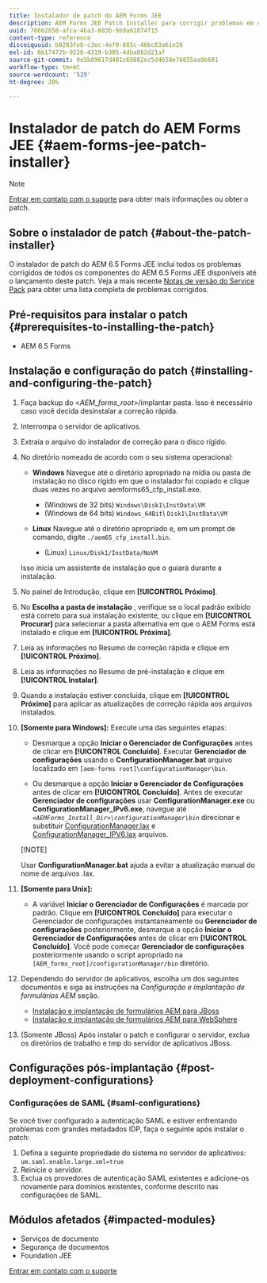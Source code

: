 ```yaml
---
title: Instalador de patch do AEM Forms JEE
description: AEM Forms JEE Patch Installer para corrigir problemas em componentes AEM 6.5 Forms.
uuid: 76662858-afca-4ba3-883b-9b9a61874f15
content-type: reference
discoiquuid: b0283feb-c3ec-4ef0-885c-46bc83a61e26
exl-id: 6b17472b-9226-4319-b305-4dba862d21af
source-git-commit: 0e5b89617d481c69882ec5d4658e76855aa9b691
workflow-type: tm+mt
source-wordcount: '529'
ht-degree: 20%

---
```


# Instalador de patch do AEM Forms JEE {#aem-forms-jee-patch-installer}

>[!NOTE]
>
>[Entrar em contato com o suporte](https://www.adobe.com/account/sign-in.supportportal.html) para obter mais informações ou obter o patch.

## Sobre o instalador de patch {#about-the-patch-installer}

O instalador de patch do AEM 6.5 Forms JEE inclui todos os problemas corrigidos de todos os componentes do AEM 6.5 Forms JEE disponíveis até o lançamento deste patch. Veja a mais recente  [Notas de versão do Service Pack](release-notes.md) para obter uma lista completa de problemas corrigidos.

## Pré-requisitos para instalar o patch {#prerequisites-to-installing-the-patch}

* AEM 6.5 Forms

## Instalação e configuração do patch {#installing-and-configuring-the-patch}

1. Faça backup do &lt;*AEM_forms_root*>/implantar pasta. Isso é necessário caso você decida desinstalar a correção rápida.
1. Interrompa o servidor de aplicativos.
1. Extraia o arquivo do instalador de correção para o disco rígido.
1. No diretório nomeado de acordo com o seu sistema operacional:

   * **Windows**
Navegue até o diretório apropriado na mídia ou pasta de instalação no disco rígido em que o instalador foi copiado e clique duas vezes no arquivo aemforms65_cfp_install.exe.

      * (Windows de 32 bits) `Windows\Disk1\InstData\VM`
      * (Windows de 64 bits) `Windows_64Bit`\ `Disk1\InstData\VM`

   * **Linux**
Navegue até o diretório apropriado e, em um prompt de comando, digite `./aem65_cfp_install.bin`.

      * (Linux) `Linux/Disk1/InstData/NoVM`

   Isso inicia um assistente de instalação que o guiará durante a instalação.

1. No painel de Introdução, clique em **[!UICONTROL Próximo]**.
1. No **Escolha a pasta de instalação** , verifique se o local padrão exibido está correto para sua instalação existente, ou clique em **[!UICONTROL Procurar]** para selecionar a pasta alternativa em que o AEM Forms está instalado e clique em **[!UICONTROL Próxima]**.
1. Leia as informações no Resumo de correção rápida e clique em **[!UICONTROL Próximo]**.
1. Leia as informações no Resumo de pré-instalação e clique em **[!UICONTROL Instalar]**.
1. Quando a instalação estiver concluída, clique em **[!UICONTROL Próximo]** para aplicar as atualizações de correção rápida aos arquivos instalados.

1. **[Somente para Windows]:** Execute uma das seguintes etapas:
   * Desmarque a opção **Iniciar o Gerenciador de Configurações** antes de clicar em **[!UICONTROL Concluído]**. Executar **Gerenciador de configurações** usando o **ConfigurationManager.bat** arquivo localizado em `[aem-forms root]\configurationManager\bin`.

   * Ou desmarque a opção **Iniciar o Gerenciador de Configurações** antes de clicar em **[!UICONTROL Concluído]**. Antes de executar **Gerenciador de configurações** usar **ConfigurationManager.exe** ou **ConfigurationManager_IPv6.exe**, navegue até *`<AEMForms_Install_Dir>\configurationManager\bin`* direcionar e substituir [ConfigurationManager.lax](/help/assets/ConfigurationManager.lax) e [ConfigurationManager_IPV6.lax](/help/assets/ConfigurationManager_IPv6.lax) arquivos.

   >>
   [!NOTE]
   >>
   Usar **ConfigurationManager.bat** ajuda a evitar a atualização manual do nome de arquivos .lax.
   >

1. **[Somente para Unix]:**

   * A variável **Iniciar o Gerenciador de Configurações** é marcada por padrão. Clique em **[!UICONTROL Concluído]** para executar o Gerenciador de configurações instantaneamente ou **Gerenciador de configurações** posteriormente, desmarque a opção **Iniciar o Gerenciador de Configurações** antes de clicar em **[!UICONTROL Concluído]**. Você pode começar **Gerenciador de configurações** posteriormente usando o script apropriado na `[AEM_forms_root]/configurationManager/bin` diretório.

1. Dependendo do servidor de aplicativos, escolha um dos seguintes documentos e siga as instruções na *Configuração e implantação de formulários AEM* seção.

   * [Instalação e implantação de formulários AEM para JBoss](https://www.adobe.com/go/learn_aemforms_installJBoss_65)
   * [Instalação e implantação de formulários AEM para WebSphere](https://www.adobe.com/go/learn_aemforms_installWebSphere_65)

1. (Somente JBoss) Após instalar o patch e configurar o servidor, exclua os diretórios de trabalho e tmp do servidor de aplicativos JBoss.

## Configurações pós-implantação {#post-deployment-configurations}

### Configurações de SAML {#saml-configurations}

Se você tiver configurado a autenticação SAML e estiver enfrentando problemas com grandes metadados IDP, faça o seguinte após instalar o patch:

1. Defina a seguinte propriedade do sistema no servidor de aplicativos:\
   `um.saml.enable.large.xml=true`
1. Reinicie o servidor.
1. Exclua os provedores de autenticação SAML existentes e adicione-os novamente para domínios existentes, conforme descrito nas configurações de SAML.

## Módulos afetados {#impacted-modules}

* Serviços de documento
* Segurança de documentos
* Foundation JEE

[Entrar em contato com o suporte](https://www.adobe.com/account/sign-in.supportportal.html)
